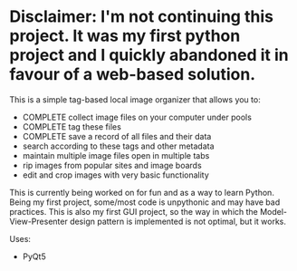 # Disclaimer: I'm not continuing this project. It was my first python project and I quickly abandoned it in favour of a web-based solution.

This is a simple tag-based local image organizer that allows you to: 
  - COMPLETE collect image files on your computer under pools
  - COMPLETE tag these files
  - COMPLETE save a record of all files and their data
  - search according to these tags and other metadata
  - maintain multiple image files open in multiple tabs
  - rip images from popular sites and image boards
  - edit and crop images with very basic functionality
  
This is currently being worked on for fun and as a way to learn Python.
Being my first project, some/most code is unpythonic and may have bad practices.
This is also my first GUI project, so the way in which the Model-View-Presenter
design pattern is implemented is not optimal, but it works.

Uses:
  - PyQt5
